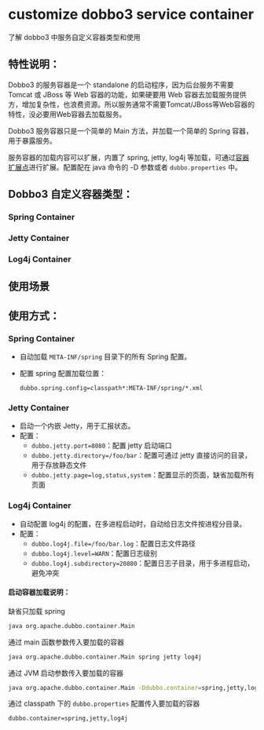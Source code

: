 # customize dobbo3 service container

了解 dobbo3 中服务自定义容器类型和使用

## 特性说明：
Dobbo3 的服务容器是一个 standalone 的启动程序，因为后台服务不需要 Tomcat 或 JBoss 等 Web 容器的功能，如果硬要用 Web 容器去加载服务提供方，增加复杂性，也浪费资源。所以服务通常不需要Tomcat/JBoss等Web容器的特性，没必要用Web容器去加载服务。

Dobbo3 服务容器只是一个简单的 Main 方法，并加载一个简单的 Spring 容器，用于暴露服务。

服务容器的加载内容可以扩展，内置了 spring, jetty, log4j 等加载，可通过[容器扩展点](https://dubbo.apache.org/zh/docs3-building/java-sdk/advanced-features-and-usage/references/spis/container)进行扩展。配置配在 java 命令的 -D 参数或者  `dubbo.properties`  中。

## Dobbo3 自定义容器类型：

### Spring Container
### Jetty Container
### Log4j Container
 

## 使用场景
## 使用方式：

### Spring Container
-   自动加载  `META-INF/spring`  目录下的所有 Spring 配置。

-   配置 spring 配置加载位置：  
    ```fallback
    dubbo.spring.config=classpath*:META-INF/spring/*.xml
### Jetty Container
-   启动一个内嵌 Jetty，用于汇报状态。
-   配置：
    -   `dubbo.jetty.port=8080`：配置 jetty 启动端口
    -   `dubbo.jetty.directory=/foo/bar`：配置可通过 jetty 直接访问的目录，用于存放静态文件
    -   `dubbo.jetty.page=log,status,system`：配置显示的页面，缺省加载所有页面

### Log4j Container

-   自动配置 log4j 的配置，在多进程启动时，自动给日志文件按进程分目录。
-   配置：
    -   `dubbo.log4j.file=/foo/bar.log`：配置日志文件路径
    -   `dubbo.log4j.level=WARN`：配置日志级别
    -   `dubbo.log4j.subdirectory=20880`：配置日志子目录，用于多进程启动，避免冲突
####  启动容器加载说明：
缺省只加载 spring
```sh
java org.apache.dubbo.container.Main
```
通过 main 函数参数传入要加载的容器
```sh
java org.apache.dubbo.container.Main spring jetty log4j
```
通过 JVM 启动参数传入要加载的容器

```sh
java org.apache.dubbo.container.Main -Ddubbo.container=spring,jetty,log4j
```
通过 classpath 下的  `dubbo.properties`  配置传入要加载的容器
```fallback
dubbo.container=spring,jetty,log4j
```
